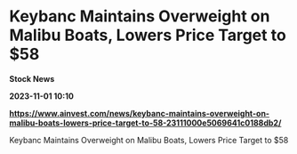 # Keybanc Maintains Overweight on Malibu Boats, Lowers Price Target to $58
**Stock News**

**2023-11-01 10:10**

**https://www.ainvest.com/news/keybanc-maintains-overweight-on-malibu-boats-lowers-price-target-to-58-23111000e5069641c0188db2/**

Keybanc Maintains Overweight on Malibu Boats, Lowers Price Target to $58